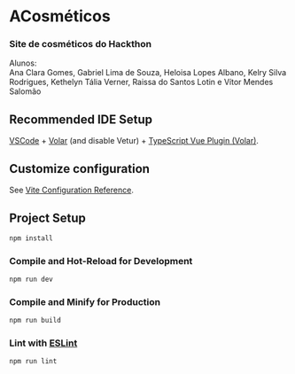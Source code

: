 # ACosméticos

### Site de cosméticos do Hackthon
Alunos:<br/>
Ana Clara Gomes, Gabriel Lima de Souza, Heloisa Lopes Albano, Kelry Silva Rodrigues, Kethelyn Tália Verner, Raissa do Santos Lotin e Vítor Mendes Salomão
## Recommended IDE Setup

[VSCode](https://code.visualstudio.com/) + [Volar](https://marketplace.visualstudio.com/items?itemName=Vue.volar) (and disable Vetur) + [TypeScript Vue Plugin (Volar)](https://marketplace.visualstudio.com/items?itemName=Vue.vscode-typescript-vue-plugin).

## Customize configuration

See [Vite Configuration Reference](https://vitejs.dev/config/).

## Project Setup

```sh
npm install
```

### Compile and Hot-Reload for Development

```sh
npm run dev
```

### Compile and Minify for Production

```sh
npm run build
```

### Lint with [ESLint](https://eslint.org/)

```sh
npm run lint
```
